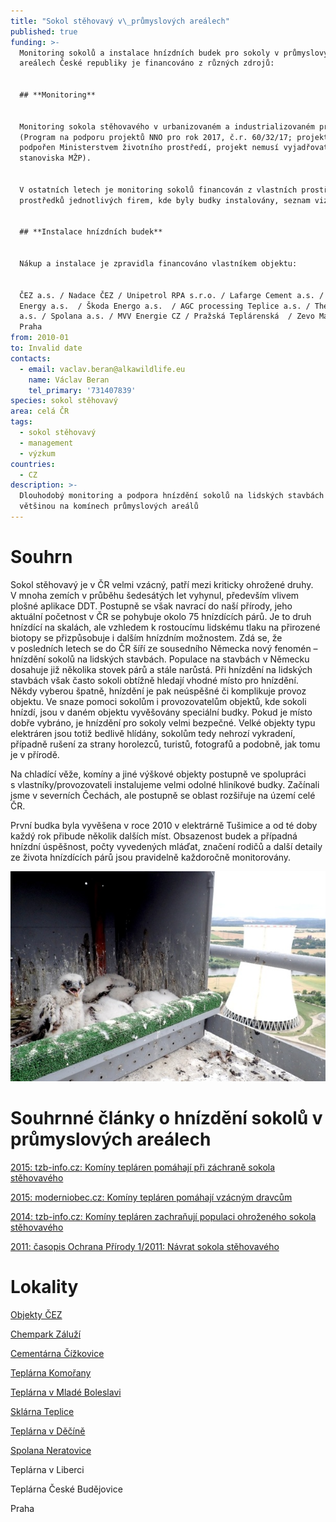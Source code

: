 ```yaml
---
title: "Sokol stěhovavý v\_průmyslových areálech"
published: true
funding: >-
  Monitoring sokolů a instalace hnízdních budek pro sokoly v průmyslových
  areálech České republiky je financováno z různých zdrojů:


  ## **Monitoring**


  Monitoring sokola stěhovavého v urbanizovaném a industrializovaném prostředí
  (Program na podporu projektů NNO pro rok 2017, č.r. 60/32/17; projekt byl
  podpořen Ministerstvem životního prostředí, projekt nemusí vyjadřovat
  stanoviska MŽP).


  V ostatních letech je monitoring sokolů financován z vlastních prostředků či z
  prostředků jednotlivých firem, kde byly budky instalovány, seznam viz níže.


  ## **Instalace hnízdních budek**


  Nákup a instalace je zpravidla financováno vlastníkem objektu:


  ČEZ a.s. / Nadace ČEZ / Unipetrol RPA s.r.o. / Lafarge Cement a.s. / United
  Energy a.s.  / Škoda Energo a.s.  / AGC processing Teplice a.s. / Thermo Děčín
  a.s. / Spolana a.s. / MVV Energie CZ / Pražská Teplárenská  / Zevo Malešice
  Praha
from: 2010-01
to: Invalid date
contacts:
  - email: vaclav.beran@alkawildlife.eu
    name: Václav Beran
    tel_primary: '731407839'
species: sokol stěhovavý
area: celá ČR
tags:
  - sokol stěhovavý
  - management
  - výzkum
countries:
  - CZ
description: >-
  Dlouhodobý monitoring a podpora hnízdění sokolů na lidských stavbách -
  většinou na komínech průmyslových areálů
---
```

# Souhrn

Sokol stěhovavý je v ČR velmi vzácný, patří mezi kriticky ohrožené druhy. V mnoha zemích v průběhu šedesátých let vyhynul, především vlivem plošné aplikace DDT. Postupně se však navrací do naší přírody, jeho aktuální početnost v ČR se pohybuje okolo 75 hnízdících párů. Je to druh hnízdící na skalách, ale vzhledem k rostoucímu lidskému tlaku na přirozené biotopy se přizpůsobuje i dalším hnízdním možnostem. Zdá se, že v posledních letech se do ČR šíří ze sousedního Německa nový fenomén
– hnízdění sokolů na lidských stavbách. Populace na stavbách v Německu dosahuje již několika stovek párů a stále narůstá. Při hnízdění na lidských stavbách však často sokoli obtížně hledají vhodné místo pro
hnízdění. Někdy vyberou špatně, hnízdění je pak neúspěšné či komplikuje provoz objektu. Ve snaze pomoci sokolům i provozovatelům objektů, kde sokoli hnízdí, jsou v daném objektu vyvěšovány speciální budky. Pokud je místo dobře vybráno, je hnízdění pro sokoly velmi bezpečné. Velké objekty typu elektráren jsou totiž bedlivě hlídány, sokolům tedy nehrozí vykradení, případně rušení za strany horolezců, turistů, fotografů a podobně, jak tomu je v přírodě.

Na chladící věže, komíny a jiné výškové objekty postupně ve spolupráci s vlastníky/provozovateli instalujeme velmi odolné hliníkové budky. Začínali jsme v severních Čechách, ale postupně se oblast rozšiřuje na území celé ČR.

První budka byla vyvěšena v roce 2010 v elektrárně Tušimice a od té doby každý rok přibude několik dalších míst. Obsazenost budek a případná hnízdní úspěšnost, počty vyvedených mláďat, značení rodičů a další detaily ze života hnízdících párů jsou pravidelně každoročně monitorovány. 

![Mladí sokoli v budce](/media/čtyřka_mělník_2018_610.jpg)

# Souhrnné články o hnízdění sokolů v průmyslových areálech

[2015: tzb-info.cz: Komíny tepláren pomáhají při záchraně sokola stěhovavého](https://energetika.tzb-info.cz/teplarenstvi/13022-kominy-teplaren-pomahaji-pri-zachrane-sokola-stehovaveho)

[2015: moderniobec.cz: Komíny tepláren pomáhají vzácným dravcům ](https://www.moderniobec.cz/kominy-teplaren-pomahaji-vzacnym-dravcum/)

[2014: tzb-info.cz: Komíny tepláren zachraňují populaci ohroženého sokola stěhovavého](https://www.tzb-info.cz/rozhovory-komentare/11572-kominy-teplaren-zachranuji-populaci-ohrozeneho-sokola-stehovaveho) 

[2011: časopis Ochrana Přírody 1/2011: Návrat sokola stěhovavého](/media/OP_8-11.pdf)

# Lokality

[Objekty ČEZ](/projects/sokol-stehovavy-v-prumyslovych-arealech/objekty-CEZ)

[Chempark Záluží](/projects/sokol-stehovavy-v-prumyslovych-arealech/chempark-zaluzi)

[Cementárna Čížkovice](/projects/sokol-stehovavy-v-prumyslovych-arealech/cementarna-cizkovice)

[Teplárna Komořany](/projects/sokol-stehovavy-v-prumyslovych-arealech/teplarna-komorany)

[Teplárna v Mladé Boleslavi](/projects/sokol-stehovavy-v-prumyslovych-arealech/teplarna-boleslav)

[Sklárna Teplice](/projects/sokol-stehovavy-v-prumyslovych-arealech/sklarna-teplice)

[Teplárna v Děčíně](/projects/sokol-stehovavy-v-prumyslovych-arealech/teplarna-decin)

[Spolana Neratovice](/projects/sokol-stehovavy-v-prumyslovych-arealech/spolana-neratovice)

Teplárna v Liberci

Teplárna České Budějovice

Praha
